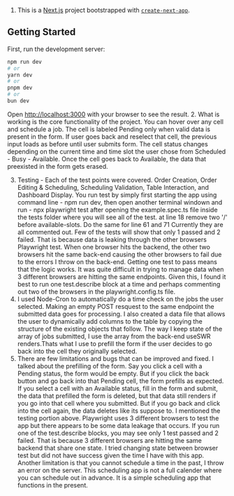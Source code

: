 1. This is a [Next.js](https://nextjs.org) project bootstrapped with [`create-next-app`](https://nextjs.org/docs/app/api-reference/cli/create-next-app).

## Getting Started

First, run the development server:

```bash
npm run dev
# or
yarn dev
# or
pnpm dev
# or
bun dev
```
Open [http://localhost:3000](http://localhost:3000) with your browser to see the result.
2. What is working is the core functionality of the project. You can hover over any cell and schedule a job. The cell is labeled Pending only when valid data is present in the form. If user goes back and reselect that cell, the previous input loads as before until user submits form. The cell status changes depending on the current time and time slot the user chose from Scheduled - Busy - Available. Once the cell goes back to Available, the data that preexisted in the form gets erased.

3. Testing - Each of the test points were covered. Order Creation, Order Editing & Scheduling, Scheduling Validation, Table Interaction, and Dashboard Display. You run test by simply first starting the app using command line - npm run dev, then open another terminal windown and run - npx playwright test after opening the example.spec.ts file inside the tests folder where you will see all of the test. at line 18 remove two '/' before available-slots. Do the same for line 61 and 71 Currently they are all commented out. Few of the tests will show that only 1 passed and 2 failed. That is because data is leaking through the other browsers Playwright test. When one browser hits the backend, the other two browsers hit the same back-end causing the other browsers to fail due to the errors I throw on the back-end. Getting one test to pass means that the logic works. It was quite difficult in trying to manage data when 3 different browsers are hitting the same endpoints. Given this, I found it best to run one test.describe block at a time and perhaps commenting out two of the browsers in the playwright.config.ts file.
4. I used Node-Cron to automatically do a time check on the jobs the user selected. Making an empty POST resquest to the same endpoint the submitted data goes for processing. I also created a data file that allows the user to dynamically add columns to the table by copying the structure of the existing objects that follow. The way I keep state of the array of jobs submitted, I use the array from the back-end useSWR renders.Thats what I use to prefill the form if the user decides to go back into the cell they originally selected.
5. There are few limitations and bugs that can be improved and fixed. I talked about the prefilling of the form. Say you click a cell with a Pending status, the form would be empty. But if you click the back button and go back into that Pending cell, the form prefills as expected. If you select a cell with an Available status, fill in the form and submit, the data that prefilled the form is deleted, but that data still renders if you go into that cell where you submitted. But if you go back and click into the cell again, the data deletes like its suppose to. I mentioned the testing portion above. Playwright uses 3 different browsers to test the app but there appears to be some data leakage that occurs. If you run one of the test.describe blocks, you may see only 1 test passed and 2 failed. That is because 3 different browsers are hitting the same backend that share one state. I tried changing state between browser test but did not have success given the time I have with this app. Another limitation is that you cannot schedule a time in the past, I throw an error on the server. This scheduling app is not a full calender where you can schedule out in advance. It is a simple scheduling app that functions in the present.
